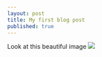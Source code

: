 ```yaml
---
layout: post
title: My first blog post
published: true
---
```


Look at this beautiful image
![]({{site.baseurl}}/http://highdefinitionwallpapers.info/images/img1/hd-space-images-free-for-desktop-background-13.jpg)

